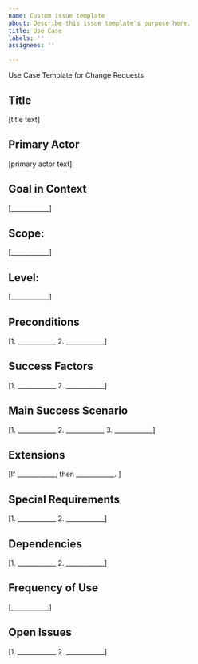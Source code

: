 ```yaml
---
name: Custom issue template
about: Describe this issue template's purpose here.
title: Use Case
labels: ''
assignees: ''

---
```


Use Case Template for Change Requests
## Title
[title text]
## Primary Actor
[primary actor text]
## Goal in Context
[____________]
## Scope:
[____________]
## Level:
[____________]
## Preconditions
[1. ____________
2. ____________]
## Success Factors
[1. ____________
2. ____________]
## Main Success Scenario
[1. ____________
2. ____________
3. ____________]
## Extensions
[If ____________, then ____________. ]
## Special Requirements
[1. ____________
2. ____________]
## Dependencies 
[1. ____________
2. ____________]
## Frequency of Use
[____________]
## Open Issues
[1. ____________
2. ____________]
